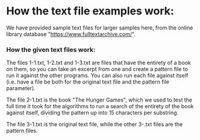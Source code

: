 # How the text file examples work:

We have provided sample text files for larger samples here, from the online library database "https://www.fulltextarchive.com/".

### How the given text files work:

The files 1-1.txt, 1-2.txt and 1-3.txt are files that have the entirety of a book on them, so you can take an excerpt from one and create a pattern file to run it against the other programs. You can also run each file against itself (i.e. have a file be both for the original text file and the pattern file parameter).

The file 2-1.txt is the book "The Hunger Games", which we used to test the full time it took for the algorithms to run a search of the entirety of the book against itself, dividing the pattern up into 15 characters per substring.

The file 3-1.txt is the original text file, while the other 3-.txt files are the pattern files.
